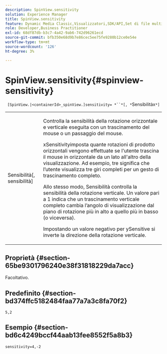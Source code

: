 ```yaml
---
description: SpinView.sensitivity
solution: Experience Manager
title: SpinView.sensitivity
feature: Dynamic Media Classic,Visualizzatori,SDK/API,Set di file multimediali diversi
role: Developer,Business Practitioner
exl-id: 68df87db-b3c7-4a42-9ab6-742d96261ecd
source-git-commit: bfb350e68d9b7e86cec5ee75fe9280b12ce0e54e
workflow-type: tm+mt
source-wordcount: '126'
ht-degree: 3%

---
```


# SpinView.sensitivity{#spinview-sensitivity}

` [SpinView.|<containerId>_spinView.]sensitivity= *``*[, *`Sensibilitàx`*]`

<table id="table_18D47E7C6A2D4D68B94225CB621D5F7C"> 
 <tbody> 
  <tr> 
   <td colname="col1"> <p> <span class="codeph"><span class="varname"> Sensibilità</span>[,  <span class="varname"> sensibilità</span>]</span> </p> </td> 
   <td colname="col2"> <p> Controlla la sensibilità della rotazione orizzontale e verticale eseguita con un trascinamento del mouse o un passaggio del mouse. </p> <p> <span class="codeph"> </span> xSensitivityimposta quante rotazioni di prodotto orizzontali vengono effettuate se l'utente trascina il mouse in orizzontale da un lato all'altro della visualizzazione. Ad esempio, tre significa che l’utente visualizza tre giri completi per un gesto di trascinamento completo. </p> <p>Allo stesso modo, <span class="codeph"> Sensibilità</span> controlla la sensibilità della rotazione verticale. Un valore pari a 1 indica che un trascinamento verticale completo cambia l’angolo di visualizzazione dal piano di rotazione più in alto a quello più in basso (o viceversa). </p> <p>Impostando un valore negativo per <span class="codeph"> ySensitive</span> si inverte la direzione della rotazione verticale. </p> </td> 
  </tr> 
 </tbody> 
</table>

## Proprietà {#section-65be9301796240e38f31818229da7acc}

Facoltativo.

## Predefinito {#section-bd374ffc5182484faa77a7a3c8fa70f2}

`5,2`

## Esempio {#section-bd6c4249bccf44aab13fee8552f5a8b3}

`sensitivity=4,-2`
